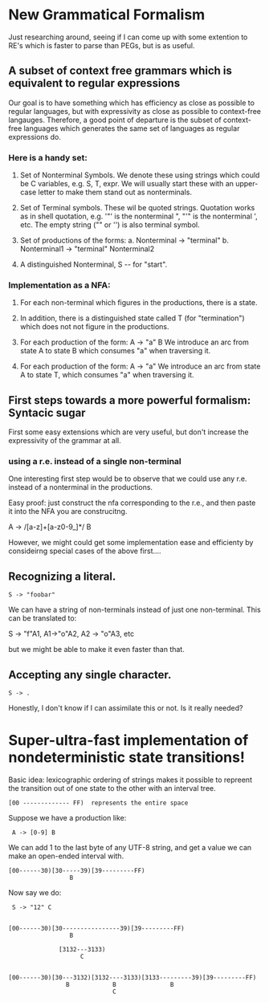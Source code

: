 #  New Grammatical Formalism

Just researching around, seeing if I can come up with some extention
to RE's which is faster to parse than PEGs, but is as useful.


##  A subset of context free grammars which is equivalent to regular expressions

Our goal is to have something which has efficiency as close as
possible to regular languages, but with expressivity as close as
possible to context-free langauges.  Therefore, a good point of
departure is the subset of context-free languages which generates the
same set of languages as regular expressions do.


###  Here is a handy set:

1.  Set of Nonterminal Symbols.  We denote these using strings which
    could be C variables, e.g. S, T, expr.  We will usually start
    these with an upper-case letter to make them stand out as
    nonterminals.

2.  Set of Terminal symbols.  These wil be quoted strings.  Quotation
    works as in shell quotation, e.g. '"' is the nonterminal ", "'" is
    the nonterminal ', etc.  The empty string ("" or '') is also
    terminal symbol.
    
3.  Set of productions of the forms:
    a.  Nonterminal -> "terminal"
    b.  Nonterminal1 -> "terminal" Nonterminal2

4.  A distinguished Nonterminal, S -- for "start".  


### Implementation as a NFA:

1.  For each non-terminal which figures in the productions, there is a
    state.

2.  In addition, there is a distinguished state called T (for
    "termination") which does not not figure in the productions.

3.  For each production of the form:
    A -> "a" B
    We introduce an arc from state A to state B which consumes "a"
    when traversing it.

4.  For each production of the form:
    A -> "a"
    We introduce an arc from state A to state T, which consumes "a"
    when traversing it.


## First steps towards a more powerful formalism: Syntacic sugar

First some easy extensions which are very useful, but don't increase
the expressivity of the grammar at all.


### using a r.e. instead of a single non-terminal

One interesting first step would be to observe that we could use any r.e.
instead of a nonterminal in the productions.

Easy proof: just construct the nfa corresponding to the r.e., and then 
paste it into the NFA you are construcitng.


A -> /[a-z]+[a-z0-9_]*/ B


However, we might could get some implementation ease and efficienty by
consideirng special cases of the above first....


##  Recognizing a literal.

    S -> "foobar"  


We can have a string of non-terminals instead of just one non-terminal.  This can be translated to:

   S -> "f"A1,  A1->"o"A2, A2 -> "o"A3, etc

but we might be able to make it even faster than that.  


##  Accepting any single character.

    S -> .

   Honestly, I don't know if I can assimilate this or not.  Is it really needed?
   



#  Super-ultra-fast implementation of nondeterministic state transitions!


Basic idea:  lexicographic ordering of strings makes it possible to repreent
the transition out of one state to the other with an interval tree.


    [00 ------------- FF)  represents the entire space


Suppose we have a production like:

     A -> [0-9] B


We can add 1 to the last byte of any UTF-8 string, and get a value we can make an open-ended interval with.


    [00------30)[30-----39)[39---------FF)
                     B


Now say we do:

     S -> "12" C


    [00------30)[30----------------39)[39---------FF)
                     B

                  [3132---3133)
                        C


    [00------30)[30---3132)[3132----3133)[3133---------39)[39---------FF)
                    B            B               B
                                 C

